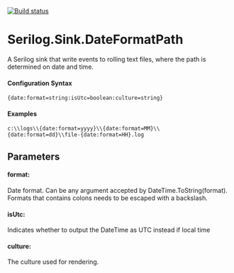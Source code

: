 [![Build status](https://ci.appveyor.com/api/projects/status/48iiyw5d826f858o?svg=true)](https://ci.appveyor.com/project/TorMartin74/serilog-sinks-date-format-path)


# Serilog.Sink.DateFormatPath

A Serilog sink that write events to rolling text files, where the path is determined on date and time.

#### Configuration Syntax
```
{date:format=string:isUtc=boolean:culture=string}
```

#### Examples
```
c:\\logs\\{date:format=yyyy}\\{date:format=MM}\\{date:format=dd}\\file-{date:format=HH}.log
```

## Parameters

#### format: 
Date format. Can be any argument accepted by DateTime.ToString(format). Formats that contains colons needs to be escaped with a backslash.

#### isUtc:
Indicates whether to output the DateTime as UTC instead if local time

#### culture:
The culture used for rendering.
